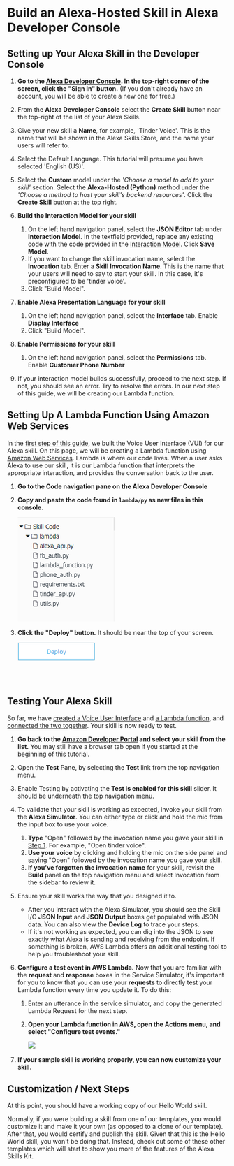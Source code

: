 # Build an Alexa-Hosted Skill in Alexa Developer Console

## Setting up Your Alexa Skill in the Developer Console

1.  **Go to the [Alexa Developer Console](https://developer.amazon.com/alexa/console/ask).  In the top-right corner of the screen, click the "Sign In" button.**
(If you don't already have an account, you will be able to create a new one for free.)

1.  From the **Alexa Developer Console** select the **Create Skill** button near the top-right of the list of your Alexa Skills.

1. Give your new skill a **Name**, for example, 'Tinder Voice'. This is the name that will be shown in the Alexa Skills Store, and the name your users will refer to.

1. Select the Default Language.  This tutorial will presume you have selected 'English (US)'.

1. Select the **Custom** model under the *'Choose a model to add to your skill'* section. Select the **Alexa-Hosted (Python)** method under the *'Choose a method to host your skill's backend resources'*. Click the **Create Skill** button at the top right.

1. **Build the Interaction Model for your skill**
	1. On the left hand navigation panel, select the **JSON Editor** tab under **Interaction Model**. In the textfield provided, replace any existing code with the code provided in the [Interaction Model](../models/en-US.json).  Click **Save Model**.
    2. If you want to change the skill invocation name, select the **Invocation** tab. Enter a **Skill Invocation Name**. This is the name that your users will need to say to start your skill.  In this case, it's preconfigured to be 'tinder voice'.
    3. Click "Build Model".

7. **Enable Alexa Presentation Language for your skill**
	1. On the left hand navigation panel, select the **Interface** tab. Enable **Display Interface**
    2. Click "Build Model".

8. **Enable Permissions for your skill**
    1. On the left hand navigation panel, select the **Permissions** tab. Enable **Customer Phone Number**

9. If your interaction model builds successfully, proceed to the next step. If not, you should see an error. Try to resolve the errors. In our next step of this guide, we will be creating our Lambda function.

## Setting Up A Lambda Function Using Amazon Web Services

In the [first step of this guide](1-voice-user-interface.md), we built the Voice User Interface (VUI) for our Alexa skill.  On this page, we will be creating a Lambda function using [Amazon Web Services](http://aws.amazon.com). Lambda is where our code lives.  When a user asks Alexa to use our skill, it is our Lambda function that interprets the appropriate interaction, and provides the conversation back to the user.

1.  **Go to the Code navigation pane on the Alexa Developer Console**

2.  **Copy and paste the code found in ``lambda/py`` as new files in this console.**

    [![Lambda](../images/code_editor.png)](https://console.aws.amazon.com/lambda/home)

3.  **Click the "Deploy" button.** It should be near the top of your screen.

    ![Deploy](../images/deploy.png)

 <br/><br/>
 
## Testing Your Alexa Skill

So far, we have [created a Voice User Interface](./1-voice-user-interface.md) and [a Lambda function](./2-lambda-function.md), and [connected the two together](./3-connect-vui-to-code.md).  Your skill is now ready to test.

1.  **Go back to the [Amazon Developer Portal](https://developer.amazon.com/edw/home.html#/skills/list) and select your skill from the list.** You may still have a browser tab open if you started at the beginning of this tutorial.

2. Open the **Test** Pane, by selecting the **Test** link from the top navigation menu.

3. Enable Testing by activating the **Test is enabled for this skill** slider. It should be underneath the top navigation menu.

4. To validate that your skill is working as expected, invoke your skill from the **Alexa Simulator**. You can either type or click and hold the mic from the input box to use your voice.
	1. **Type** "Open" followed by the invocation name you gave your skill in [Step 1](./1-voice-user-interface.md). For example, "Open tinder voice".
	2. **Use your voice** by clicking and holding the mic on the side panel and saying "Open" followed by the invocation name you gave your skill.
	3. **If you've forgotten the invocation name** for your skill, revisit the **Build** panel on the top navigation menu and select Invocation from the sidebar to review it.

5. Ensure your skill works the way that you designed it to.
	* After you interact with the Alexa Simulator, you should see the Skill I/O **JSON Input** and **JSON Output** boxes get populated with JSON data. You can also view the **Device Log** to trace your steps.
	* If it's not working as expected, you can dig into the JSON to see exactly what Alexa is sending and receiving from the endpoint. If something is broken, AWS Lambda offers an additional testing tool to help you troubleshoot your skill.

6.  **Configure a test event in AWS Lambda.** Now that you are familiar with the **request** and **response** boxes in the Service Simulator, it's important for you to know that you can use your **requests** to directly test your Lambda function every time you update it.  To do this:
    1.  Enter an utterance in the service simulator, and copy the generated Lambda Request for the next step.

    2.  **Open your Lambda function in AWS, open the Actions menu, and select "Configure test events."**

        <img src="https://m.media-amazon.com/images/G/01/mobile-apps/dex/alexa/alexa-skills-kit/tutorials/general/4-5-2-configure-test-event._TTH_.png" />

8.  **If your sample skill is working properly, you can now customize your skill.**

## Customization / Next Steps

At this point, you should have a working copy of our Hello World skill. 

Normally, if you were building a skill from one of our templates, you would customize it and make it your own (as opposed to a clone of our template).  After that, you would certify and publish the skill.  Given that this is the Hello World skill, you won't be doing that.  Instead, check out some of these other templates which will start to show you more of the features of the Alexa Skills Kit.

